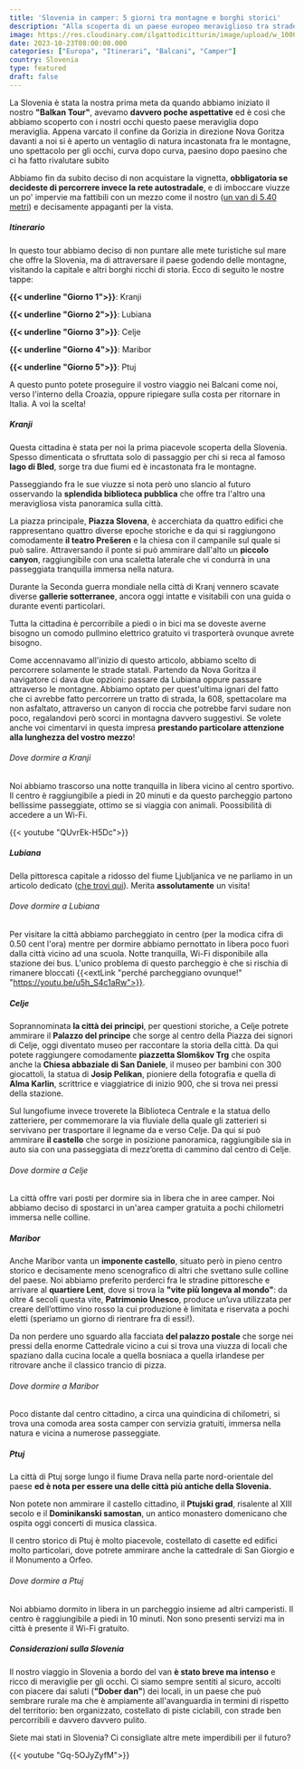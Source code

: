 ```yaml
---
title: 'Slovenia in camper: 5 giorni tra montagne e borghi storici'
description: "Alla scoperta di un paese europeo meraviglioso tra strade mozzafiato e tanta cultura"
image: https://res.cloudinary.com/ilgattodicitturin/image/upload/w_1000/f_auto,q_auto:good,w_800,c_scale,dpr_auto/v1689874010/Articoli/Slovenia/ptuji-vista_jtgyag.jpg
date: 2023-10-23T08:00:00.000
categories: ["Europa", "Itinerari", "Balcani", "Camper"]
country: Slovenia
type: featured
draft: false
---
```


<script src="https://product-gallery.cloudinary.com/all.js" type="text/javascript">
</script>  

La Slovenia è stata la nostra prima meta da quando abbiamo iniziato il nostro **"Balkan Tour"**, avevamo **davvero poche aspettative** ed è così che abbiamo scoperto con i nostri occhi questo paese meraviglia dopo meraviglia. 
Appena varcato il confine da Gorizia in direzione Nova Goritza davanti a noi si è aperto un ventaglio di natura incastonata fra le montagne, uno spettacolo per gli occhi, curva dopo curva, paesino dopo paesino che ci ha fatto rivalutare subito 

Abbiamo fin da subito deciso di non acquistare la vignetta, **obbligatoria se decideste di percorrere invece la rete autostradale**, e di imboccare viuzze un po' impervie ma fattibili con un mezzo come il nostro ([un van di 5.40 metri](/van)) e decisamente appaganti per la vista. 

##### Itinerario 

In questo tour abbiamo deciso di non puntare alle mete turistiche sul mare che offre la Slovenia, ma di attraversare il paese godendo delle montagne, visitando la capitale e altri borghi ricchi di storia. Ecco di seguito le nostre tappe:

**{{< underline "Giorno 1">}}**: Kranji

**{{< underline "Giorno 2">}}**: Lubiana

**{{< underline "Giorno 3">}}**: Celje

**{{< underline "Giorno 4">}}**: Maribor

**{{< underline "Giorno 5">}}**: Ptuj

A questo punto potete proseguire il vostro viaggio nei Balcani come noi, verso l'interno della Croazia, oppure ripiegare sulla costa per ritornare in Italia. A voi la scelta!

##### Kranji

Questa cittadina è stata per noi la prima piacevole scoperta della Slovenia. Spesso dimenticata o sfruttata solo di passaggio per chi si reca al famoso **lago di Bled**, sorge tra due fiumi ed è incastonata fra le montagne. 

Passeggiando fra le sue viuzze si nota però uno slancio al futuro osservando la **splendida biblioteca pubblica** che offre tra l'altro una meravigliosa vista panoramica sulla città.

La piazza principale, **Piazza Slovena**, è accerchiata da quattro edifici che rappresentano quattro diverse epoche storiche e da qui si raggiungono comodamente **il teatro Prešeren** e la chiesa con il campanile sul quale si può salire. Attraversando il ponte si può ammirare dall'alto un **piccolo canyon**, raggiungibile con una scaletta laterale che vi condurrà in una passeggiata tranquilla immersa nella natura. 

Durante la Seconda guerra mondiale nella città di Kranj vennero scavate diverse **gallerie sotterranee**, ancora oggi intatte e visitabili con una guida o durante eventi particolari.

Tutta la cittadina è percorribile a piedi o in bici ma se doveste averne bisogno un comodo pullmino elettrico gratuito vi trasporterà ovunque avrete bisogno. 

Come accennavamo all'inizio di questo articolo, abbiamo scelto di percorrere solamente le strade statali. Partendo da Nova Goritza il navigatore ci dava due opzioni: passare da Lubiana oppure passare attraverso le montagne. Abbiamo optato per quest'ultima ignari del fatto che ci avrebbe fatto percorrere un tratto di strada, la 608, spettacolare ma non asfaltato, attraverso un canyon di roccia che potrebbe farvi sudare non poco, regalandovi però scorci in montagna davvero suggestivi. Se volete anche voi cimentarvi in questa impresa **prestando particolare attenzione alla lunghezza del vostro mezzo**!

###### Dove dormire a Kranji

Noi abbiamo trascorso una notte tranquilla in libera vicino al centro sportivo. Il centro è raggiungibile a piedi in 20 minuti e da questo parcheggio partono bellissime passeggiate, ottimo se si viaggia con animali. Poossibilità di accedere a un Wi-Fi.

{{< youtube "QUvrEk-H5Dc">}}

##### Lubiana

Della pittoresca capitale a ridosso del fiume Ljubljanica ve ne parliamo in un articolo dedicato ([che trovi qui](/blog/lubiana-in-un-giorno-la-capitale-slovenia)). Merita **assolutamente** un visita!

###### Dove dormire a Lubiana

Per visitare la città abbiamo parcheggiato in centro (per la modica cifra di 0.50 cent l'ora) mentre per dormire abbiamo pernottato in libera poco fuori dalla città vicino ad una scuola. Notte tranquilla, Wi-Fi disponibile alla stazione dei bus. L'unico problema di questo parcheggio è che si rischia di rimanere bloccati {{<extLink "perché parcheggiano ovunque!" "https://youtu.be/u5h_S4c1aRw">}}.

##### Celje

Soprannominata **la città dei principi**, per questioni storiche, a Celje potrete ammirare il **Palazzo del principe** che sorge al centro della Piazza dei signori di Celje, oggi diventato museo per raccontare la storia della città.
Da qui potete raggiungere comodamente **piazzetta Slomškov Trg** che ospita anche la **Chiesa abbaziale di San Daniele**, il museo per bambini con 300 giocattoli, la statua di **Josip Pelikan**, pioniere della fotografia e quella di **Alma Karlin**, scrittrice e viaggiatrice di inizio 900, che si trova nei pressi della stazione. 

Sul lungofiume invece troverete la Biblioteca Centrale e la statua dello zatteriere, per commemorare la via fluviale della quale gli zatterieri si servivano per trasportare il legname da e verso Celje. Da qui si può ammirare **il castello** che sorge in posizione panoramica, raggiungibile sia in auto sia con una passeggiata di mezz’oretta di cammino dal centro di Celje.

###### Dove dormire a Celje

La città offre vari posti per dormire sia in libera che in aree camper. Noi abbiamo deciso di spostarci in un'area camper gratuita a pochi chilometri immersa nelle colline. 

<div id="my-gallery" style="max-width:100%;margin:auto">
</div>

<script>
     const myWidget = cloudinary.galleryWidget({
    "cloudName": "ilgattodicitturin",
    "mediaAssets": [{
        "publicId": "Articoli/Slovenia/celje-slovenia-duomo_s5ww8h.jpg",
        "mediaType": "image"
    }, {
        "publicId": "Articoli/Slovenia/celje-slovenia-duomo-da-finestra_rszmdb.jpg",
        "mediaType": "image"
    }, {
        "publicId": "Articoli/Slovenia/celje-slovenia-statua-fotografo_epo8mz.jpg",
        "mediaType": "image"
    }, {
        "publicId": "Articoli/Slovenia/celje-slovenia-vista-fortezza_yuhkyq.jpg",
        "mediaType": "image"
    }, {
        "publicId": "Articoli/Slovenia/celje-slovenia-statua_wf8plw.jpg",
        "mediaType": "image"
    },{
        "publicId": "Articoli/Slovenia/celje-slovenia-vista-parco_jwpntc.jpg",
        "mediaType": "image"
    }, {
        "publicId": "Articoli/Slovenia/celje-slovenia-piazza_bhjamf.jpg",
        "mediaType": "image"
    }],
    "aspectRatio": "16:9",
    "navigationButtonProps": {
        "shape": "rectangle",
        "color": "#FFFFFF",
        "iconColor": "#000000"
    },
    "container": "#my-gallery"
});

myWidget.render();
</script>

##### Maribor

Anche Maribor vanta un **imponente castello**, situato però in pieno centro storico e decisamente meno scenografico di altri che svettano sulle colline del paese.
Noi abbiamo preferito perderci fra le stradine pittoresche e arrivare al **quartiere Lent**, dove si trova la **"vite più longeva al mondo"**: da oltre 4 secoli questa vite, **Patrimonio Unesco**, produce un’uva utilizzata per creare dell’ottimo vino rosso la cui produzione è limitata e riservata a pochi eletti (speriamo un giorno di rientrare fra di essi!).

Da non perdere uno sguardo alla facciata **del palazzo postale** che sorge nei pressi della enorme Cattedrale vicino a cui si trova una viuzza di locali che spaziano dalla cucina locale a quella bosniaca a quella irlandese per ritrovare anche il classico trancio di pizza. 

###### Dove dormire a Maribor

Poco distante dal centro cittadino, a circa una quindicina di chilometri, si trova una comoda area sosta camper con servizia gratuiti, immersa nella natura e vicina a numerose passeggiate. 

<div id="my-gallery2" style="max-width:100%;margin:auto">
</div>

<script>
     const myWidget = cloudinary.galleryWidget({
    "cloudName": "ilgattodicitturin",
    "mediaAssets": [{
        "publicId": "Articoli/Slovenia/maribor-posta_vwkbc6.jpg",
        "mediaType": "image"
    }, {
        "publicId": "Articoli/Slovenia/maribor-posta-edificio_jwyzr4.jpg",
        "mediaType": "image"
    }, {
        "publicId": "Articoli/Slovenia/maribor-piazza-centrale_wm8oj2.jpg",
        "mediaType": "image"
    }, {
        "publicId": "Articoli/Slovenia/maribor-locomotiva_q1x9uc.jpg",
        "mediaType": "image"
    }, {
        "publicId": "Articoli/Slovenia/maribor-chiesa_zfbgbu.jpg",
        "mediaType": "image"
    }, {
        "publicId": "Articoli/Slovenia/maribor-cattedrale_xb54cu.jpg",
        "mediaType": "image"
    }, {
        "publicId": "Articoli/Slovenia/maribo-posta-dettaglio_eyjrt3.jpg",
        "mediaType": "image"
    }],
    "aspectRatio": "16:9",
    "navigationButtonProps": {
        "shape": "rectangle",
        "color": "#FFFFFF",
        "iconColor": "#000000"
    },
    "container": "#my-gallery2"
});

myWidget.render();
</script>

##### Ptuj 

La città di Ptuj sorge lungo il fiume Drava nella parte nord-orientale del paese **ed è nota per essere una delle città più antiche della Slovenia.** 

Non potete non ammirare il castello cittadino, il **Ptujski grad**, risalente al XIII secolo e il **Dominikanski samostan**, un antico monastero domenicano che ospita oggi concerti di musica classica.

Il centro storico di Ptuj è molto piacevole, costellato di casette ed edifici molto particolari, dove potrete ammirare anche la cattedrale di San Giorgio e il Monumento a Orfeo.

###### Dove dormire a Ptuj

Noi abbiamo dormito in libera in un parcheggio insieme ad altri camperisti. Il centro è raggiungibile a piedi in 10 minuti. Non sono presenti servizi ma in città è presente il Wi-Fi gratuito.

<div id="my-gallery3" style="max-width:100%;margin:auto">
</div>

<script>
     const myWidget = cloudinary.galleryWidget({
    "cloudName": "ilgattodicitturin",
    "mediaAssets": [{
        "publicId": "Articoli/Slovenia/ptuji-via-centrale_sjxpb3.jpg",
        "mediaType": "image"
    }, {
        "publicId": "Articoli/Slovenia/ptuji-tramonto_zqzlek.jpg",
        "mediaType": "image"
    }, {
        "publicId": "Articoli/Slovenia/ptuji-notte_usm76w.jpg",
        "mediaType": "image"
    }, {
        "publicId": "Articoli/Slovenia/ptuji-fiori_h0phvd.jpg",
        "mediaType": "image"
    }, {
        "publicId": "Articoli/Slovenia/ptuji-cattedrale_l9rzab.jpg",
        "mediaType": "image"
    }, {
        "publicId": "Articoli/Slovenia/ptuji-barbiere_m1g8zy.jpg",
        "mediaType": "image"
    }],
    "aspectRatio": "16:9",
    "navigationButtonProps": {
        "shape": "rectangle",
        "color": "#FFFFFF",
        "iconColor": "#000000"
    },
    "container": "#my-gallery3"
});

myWidget.render();
</script>

##### Considerazioni sulla Slovenia

Il nostro viaggio in Slovenia a bordo del van **è stato breve ma intenso** e ricco di meraviglie per gli occhi.
Ci siamo sempre sentiti al sicuro, accolti con piacere dai saluti (**"Dober dan"**) dei locali, in un paese che può sembrare rurale ma che è ampiamente all'avanguardia in termini di rispetto del territorio: ben organizzato, costellato di piste ciclabili, con strade ben percorribili e davvero davvero pulito. 

Siete mai stati in Slovenia? Ci consigliate altre mete imperdibili per il futuro? 

{{< youtube "Gq-5OJyZyfM">}}